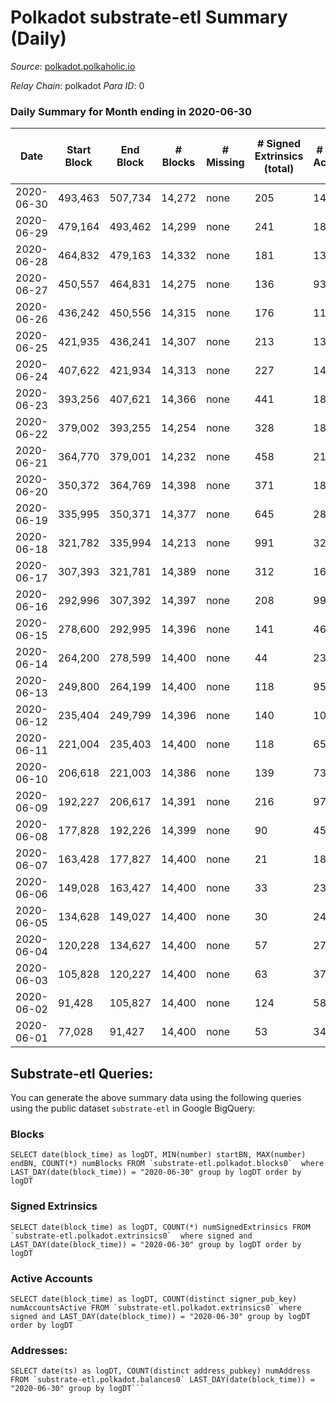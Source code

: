 # Polkadot substrate-etl Summary (Daily)

_Source_: [polkadot.polkaholic.io](https://polkadot.polkaholic.io)

*Relay Chain*: polkadot
*Para ID*: 0



### Daily Summary for Month ending in 2020-06-30


| Date | Start Block | End Block | # Blocks | # Missing | # Signed Extrinsics (total) | # Active Accounts | # Addresses with Balances | # Events | # Transfers | # XCM Transfers In | # XCM Transfers Out |
| ---- | ----------- | --------- | -------- | --------- | --------------------------- | ----------------- | ------------------------- | -------- | ----------- | ------------------ | ------------------- |
| 2020-06-30 | 493,463 | 507,734 | 14,272 | none  | 205 | 145 | 1,994 | 39,255 | 7 ($3,717.31) |   |   |
| 2020-06-29 | 479,164 | 493,462 | 14,299 | none  | 241 | 181 |  | 39,716 |   |   |   |
| 2020-06-28 | 464,832 | 479,163 | 14,332 | none  | 181 | 136 |  | 39,443 |   |   |   |
| 2020-06-27 | 450,557 | 464,831 | 14,275 | none  | 136 | 93 |  | 39,256 |   |   |   |
| 2020-06-26 | 436,242 | 450,556 | 14,315 | none  | 176 | 115 |  | 39,798 | 95 ($467,850,708) |   |   |
| 2020-06-25 | 421,935 | 436,241 | 14,307 | none  | 213 | 138 |  | 39,555 |   |   |   |
| 2020-06-24 | 407,622 | 421,934 | 14,313 | none  | 227 | 140 |  | 40,252 |   |   |   |
| 2020-06-23 | 393,256 | 407,621 | 14,366 | none  | 441 | 186 |  | 40,599 | 20 ($57,189.40) |   |   |
| 2020-06-22 | 379,002 | 393,255 | 14,254 | none  | 328 | 180 |  | 39,794 |   |   |   |
| 2020-06-21 | 364,770 | 379,001 | 14,232 | none  | 458 | 217 |  | 42,118 | 2 ($1,158,085) |   |   |
| 2020-06-20 | 350,372 | 364,769 | 14,398 | none  | 371 | 188 |  | 42,811 |   |   |   |
| 2020-06-19 | 335,995 | 350,371 | 14,377 | none  | 645 | 288 |  | 44,002 | 32 ($9,281,462) |   |   |
| 2020-06-18 | 321,782 | 335,994 | 14,213 | none  | 991 | 323 |  | 42,744 | 2 ($3,002.45) |   |   |
| 2020-06-17 | 307,393 | 321,781 | 14,389 | none  | 312 | 163 |  | 39,858 | 3 ($686,272,800) |   |   |
| 2020-06-16 | 292,996 | 307,392 | 14,397 | none  | 208 | 99 |  | 39,649 | 26 ($2,623,612,599) |   |   |
| 2020-06-15 | 278,600 | 292,995 | 14,396 | none  | 141 | 46 |  | 39,301 | 1 ($2,859.47) |   |   |
| 2020-06-14 | 264,200 | 278,599 | 14,400 | none  | 44 | 23 |  | 38,889 |   |   |   |
| 2020-06-13 | 249,800 | 264,199 | 14,400 | none  | 118 | 95 |  | 39,342 |   |   |   |
| 2020-06-12 | 235,404 | 249,799 | 14,396 | none  | 140 | 107 |  | 40,058 | 128 ($171,922,774) |   |   |
| 2020-06-11 | 221,004 | 235,403 | 14,400 | none  | 118 | 65 |  | 39,351 |   |   |   |
| 2020-06-10 | 206,618 | 221,003 | 14,386 | none  | 139 | 73 |  | 39,754 | 112 ($4,177,431) |   |   |
| 2020-06-09 | 192,227 | 206,617 | 14,391 | none  | 216 | 97 |  | 40,419 | 241 ($345,996) |   |   |
| 2020-06-08 | 177,828 | 192,226 | 14,399 | none  | 90 | 45 |  | 39,078 |   |   |   |
| 2020-06-07 | 163,428 | 177,827 | 14,400 | none  | 21 | 18 |  | 38,802 |   |   |   |
| 2020-06-06 | 149,028 | 163,427 | 14,400 | none  | 33 | 23 |  | 38,793 |   |   |   |
| 2020-06-05 | 134,628 | 149,027 | 14,400 | none  | 30 | 24 |  | 38,768 |   |   |   |
| 2020-06-04 | 120,228 | 134,627 | 14,400 | none  | 57 | 27 |  | 38,965 |   |   |   |
| 2020-06-03 | 105,828 | 120,227 | 14,400 | none  | 63 | 37 |  | 38,992 |   |   |   |
| 2020-06-02 | 91,428 | 105,827 | 14,400 | none  | 124 | 58 |  | 39,193 |   |   |   |
| 2020-06-01 | 77,028 | 91,427 | 14,400 | none  | 53 | 34 |  | 38,930 |   |   |   |

## Substrate-etl Queries:
You can generate the above summary data using the following queries using the public dataset `substrate-etl` in Google BigQuery:


### Blocks
```
SELECT date(block_time) as logDT, MIN(number) startBN, MAX(number) endBN, COUNT(*) numBlocks FROM `substrate-etl.polkadot.blocks0`  where LAST_DAY(date(block_time)) = "2020-06-30" group by logDT order by logDT
```


### Signed Extrinsics
```
SELECT date(block_time) as logDT, COUNT(*) numSignedExtrinsics FROM `substrate-etl.polkadot.extrinsics0`  where signed and LAST_DAY(date(block_time)) = "2020-06-30" group by logDT order by logDT
```


### Active Accounts
```
SELECT date(block_time) as logDT, COUNT(distinct signer_pub_key) numAccountsActive FROM `substrate-etl.polkadot.extrinsics0` where signed and LAST_DAY(date(block_time)) = "2020-06-30" group by logDT order by logDT
```


### Addresses:
```
SELECT date(ts) as logDT, COUNT(distinct address_pubkey) numAddress FROM `substrate-etl.polkadot.balances0` LAST_DAY(date(block_time)) = "2020-06-30" group by logDT```

